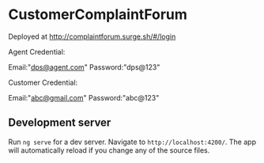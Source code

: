 # CustomerComplaintForum

Deployed at http://complaintforum.surge.sh/#/login

Agent Credential:

Email:"dps@agent.com"
Password:"dps@123"

Customer Credential:

Email:"abc@gmail.com"
Password:"abc@123"

## Development server

Run `ng serve` for a dev server. Navigate to `http://localhost:4200/`. The app will automatically reload if you change any of the source files.

